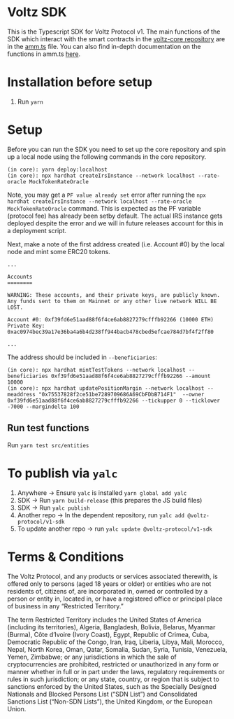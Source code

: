 # Voltz SDK
This is the Typescript SDK for Voltz Protocol v1. The main functions of the SDK which interact with the smart contracts in the [voltz-core repository](https://github.com/Voltz-Protocol/voltz-core) are in the [amm.ts](https://github.com/Voltz-Protocol/v1-sdk/blob/main/src/entities/amm.ts) file. You can also find in-depth documentation on the functions in amm.ts [here](https://docs.voltz.xyz/sdk-and-subgraph/sdk).

# Installation before setup

1. Run `yarn`
# Setup

Before you can run the SDK you need to set up the core repository and spin up a local node using the following commands in the core repository. 

```
(in core): yarn deploy:localhost
(in core): npx hardhat createIrsInstance --network localhost --rate-oracle MockTokenRateOracle
```

Note, you may get a `PF value already set` error after running the `npx hardhat createIrsInstance --network localhost --rate-oracle MockTokenRateOracle` command. This is expected as the PF variable (protocol fee) has already been setby default. The actual IRS instance gets deployed despite the error and we will in future releases account for this in a deployment script.

Next, make a note of the first address created (i.e. Account #0) by the local node and mint some ERC20 tokens.

```
...

Accounts
========

WARNING: These accounts, and their private keys, are publicly known.
Any funds sent to them on Mainnet or any other live network WILL BE LOST.

Account #0: 0xf39fd6e51aad88f6f4ce6ab8827279cfffb92266 (10000 ETH)
Private Key: 0xac0974bec39a17e36ba4a6b4d238ff944bacb478cbed5efcae784d7bf4f2ff80

...
```

The address should be included in `--beneficiaries`:

```
(in core): npx hardhat mintTestTokens --network localhost --beneficiaries 0xf39fd6e51aad88f6f4ce6ab8827279cfffb92266 --amount 10000
(in core): npx hardhat updatePositionMargin --network localhost --meaddress "0x75537828f2ce51be7289709686A69CbFDbB714F1"  --owner 0xf39fd6e51aad88f6f4ce6ab8827279cfffb92266 --tickupper 0 --ticklower -7000 --margindelta 100
```

## Run test functions

Run `yarn test src/entities`


# To publish via `yalc`

1. Anywhere -> Ensure `yalc` is installed `yarn global add yalc`
2. SDK -> Run `yarn build-release` (this prepares the JS build files)
3. SDK -> Run `yalc publish`
4. Another repo -> In the dependent repository, run `yalc add @voltz-protocol/v1-sdk`
5. To update another repo -> run `yalc update @voltz-protocol/v1-sdk`

# Terms & Conditions
The Voltz Protocol, and any products or services associated therewith, is offered only to persons (aged 18 years or older) or entities who are not residents of, citizens of, are incorporated in, owned or controlled by a person or entity in, located in, or have a registered office or principal place of business in any “Restricted Territory.”  

The term Restricted Territory includes the United States of America (including its territories), Algeria, Bangladesh, Bolivia, Belarus, Myanmar (Burma), Côte d’Ivoire (Ivory Coast), Egypt, Republic of  Crimea, Cuba, Democratic Republic of the Congo, Iran, Iraq, Liberia, Libya, Mali, Morocco, Nepal, North Korea, Oman, Qatar, Somalia, Sudan, Syria, Tunisia, Venezuela, Yemen, Zimbabwe; or any jurisdictions in which the sale of cryptocurrencies are prohibited, restricted or unauthorized in any form or manner whether in full or in part under the laws, regulatory requirements or rules in such jurisdiction; or any state, country, or region that is subject to sanctions enforced by the United States, such as the Specially Designed Nationals and Blocked Persons List (“SDN List”) and Consolidated Sanctions List (“Non-SDN Lists”), the United Kingdom, or the European Union.
